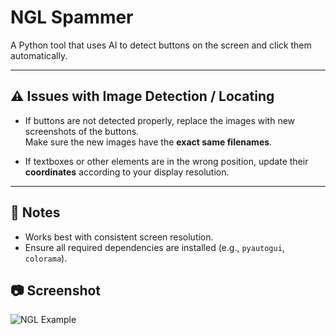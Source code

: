 # NGL Spammer

A Python tool that uses AI to detect buttons on the screen and click them automatically.

---

## ⚠️ Issues with Image Detection / Locating

- If buttons are not detected properly, replace the images with new screenshots of the buttons.  
  Make sure the new images have the **exact same filenames**.

- If textboxes or other elements are in the wrong position, update their **coordinates** according to your display resolution.

---

## 📝 Notes

- Works best with consistent screen resolution.  
- Ensure all required dependencies are installed (e.g., `pyautogui`, `colorama`).  

## 📷 Screenshot
![NGL Example](https://i.ibb.co/1GDg9cv3/nglexample.png)
